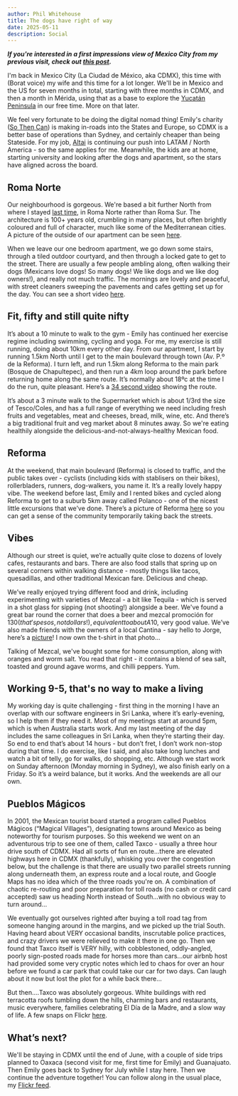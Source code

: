 ```yaml
---
author: Phil Whitehouse
title: The dogs have right of way
date: 2025-05-11
description: Social
---
```

***If you're interested in a first impressions view of Mexico City from my previous visit, check out [this post](/posts/cdmxpt1/).***

I'm back in Mexico City (La Ciudad de México, aka CDMX), this time with (Borat voice) my wife and this time for a lot longer. We'll be in Mexico and the US for seven months in total, starting with three months in CDMX, and then a month in Mérida, using that as a base to explore the [Yucatán Peninsula](https://www.google.com/maps/place/Yucatán+Peninsula/@19.5636533,-91.7724574,7z/data=!3m1!4b1!4m6!3m5!1s0x8f59e3c0b627dc33:0x30ae11a8a469643!8m2!3d18.806656!4d-89.3985283!16zL20vMDRsenM4?entry=ttu&g_ep=EgoyMDI1MDUwNy4wIKXMDSoASAFQAw%3D%3D) in our free time. More on that later.

We feel very fortunate to be doing the digital nomad thing! Emily's charity ([So Then Can](https://www.sotheycan.org)) is making in-roads into the States and Europe, so CDMX is a better base of operations than Sydney, and certainly cheaper than being Stateside. For my job, [Altai](http://altaicasting.com) is continuing our push into LATAM / North America - so the same applies for me. Meanwhile, the kids are at home, starting university and looking after the dogs and apartment, so the stars have aligned across the board.

## Roma Norte

Our neighbourhood is gorgeous. We're based a bit further North from where I stayed [last time](/posts/cdmxpt1/), in Roma Norte rather than Roma Sur. The architecture is 100+ years old, crumbling in many places, but often brightly coloured and full of character, much like some of the Mediterranean cities. A picture of the outside of our apartment can be seen [here](https://www.flickr.com/photos/philliecasablanca/54476628525/in/album-72177720325515091).

When we leave our one bedroom apartment, we go down some stairs, through a tiled outdoor courtyard, and then through a locked gate to get to the street. There are usually a few people ambling along, often walking their dogs (Mexicans love dogs! So many dogs! We like dogs and we like dog owners!), and really not much traffic. The mornings are lovely and peaceful, with street cleaners sweeping the pavements and cafes getting set up for the day. You can see a short video [here](https://www.flickr.com/photos/philliecasablanca/54477281847/in/album-72177720325515091/lightbox/).

## Fit, fifty and still quite nifty

It’s about a 10 minute to walk to the gym - Emily has continued her exercise regime including swimming, cycling and yoga. For me, my exercise is still running, doing about 10km every other day. From our apartment, I start by running 1.5km North until I get to the main boulevard through town (Av. P.º de la Reforma). I turn left, and run 1.5km along Reforma to the main park (Bosque de Chapultepec), and then run a 4km loop around the park before returning home along the same route. It’s normally about 18ºc at the time I do the run, quite pleasant. Here’s a [34 second video](https://youtu.be/0e_3LzpECXM) showing the route.

It’s about a 3 minute walk to the Supermarket which is about 1/3rd the size of Tesco/Coles, and has a full range of everything we need including fresh fruits and vegetables, meat and cheeses, bread, milk, wine, etc. And there’s a big traditional fruit and veg market about 8 minutes away. So we're eating healthily alongside the delicious-and-not-always-healthy Mexican food.

## Reforma

At the weekend, that main boulevard (Reforma) is closed to traffic, and the public takes over - cyclists (including kids with stablisers on their bikes), rollerbladers, runners, dog-walkers, you name it. It’s a really lovely happy vibe. The weekend before last, Emily and I rented bikes and cycled along Reforma to get to a suburb 5km away called Polanco - one of the nicest little excursions that we’ve done. There’s a picture of Reforma [here](https://www.flickr.com/photos/philliecasablanca/54499088380/in/album-72177720325515091) so you can get a sense of the community temporarily taking back the streets.

## Vibes

Although our street is quiet, we’re actually quite close to dozens of lovely cafes, restaurants and bars. There are also food stalls that spring up on several corners within walking distance - mostly things like tacos, quesadillas, and other traditional Mexican fare. Delicious and cheap.

We’ve really enjoyed trying different food and drink, including experimenting with varieties of Mezcal - a bit like Tequila - which is served in a shot glass for sipping (not shooting!) alongside a beer. We've found a great bar round the corner that does a beer and mezcal promoción for $130 (that's pesos, not dollars!), equivalent to about A$10, very good value. We’ve also made friends with the owners of a local Cantina - say hello to Jorge, here’s a [picture](https://www.flickr.com/photos/philliecasablanca/54478200274/in/album-72177720325515091)! I now own the t-shirt in that photo...

Talking of Mezcal, we've bought some for home consumption, along with oranges and worm salt. You read that right - it contains a blend of sea salt, toasted and ground agave worms, and chilli peppers. Yum.

## Working 9-5, that's no way to make a living

My working day is quite challenging - first thing in the morning I have an overlap with our software engineers in Sri Lanka, where it’s early-evening, so I help them if they need it. Most of my meetings start at around 5pm, which is when Australia starts work. And my last meeting of the day includes the same colleagues in Sri Lanka, when they’re starting their day. So end to end that’s about 14 hours - but don’t fret, I don’t work non-stop during that time. I do exercise, like I said, and also take long lunches and watch a bit of telly, go for walks, do shopping, etc. Although we start work on Sunday afternoon (Monday morning in Sydney), we also finish early on a Friday. So it’s a weird balance, but it works. And the weekends are all our own.

## Pueblos Mágicos

In 2001, the Mexican tourist board started a program called Pueblos Mágicos (“Magical Villages”), designating towns around Mexico as being noteworthy for tourism purposes. So this weekend we went on an adventurous trip to see one of them, called Taxco - usually a three hour drive south of CDMX. Had all sorts of fun en route...there are elevated highways here in CDMX (thankfully), whisking you over the congestion below, but the challenge is that there are usually two parallel streets running along underneath them, an express route and a local route, and Google Maps has no idea which of the three roads you're on. A combination of chaotic re-routing and poor preparation for toll roads (no cash or credit card accepted) saw us heading North instead of South...with no obvious way to turn around...

We eventually got ourselves righted after buying a toll road tag from someone hanging around in the margins, and we picked up the trial South. Having heard about VERY occasional bandits, inscrutable police practices, and crazy drivers we were relieved to make it there in one go. Then we found that Taxco itself is VERY hilly, with cobblestoned, oddly-angled, poorly sign-posted roads made for horses more than cars...our airbnb host had provided some very cryptic notes which led to chaos for over an hour before we found a car park that could take our car for two days. Can laugh about it now but lost the plot for a while back there...

But then....Taxco was absolutely gorgeous. White buildings with red terracotta roofs tumbling down the hills, charming bars and restaurants, music everywhere, families celebrating El Día de la Madre, and a slow way of life. A few snaps on Flickr [here](https://www.flickr.com/photos/philliecasablanca/albums/72177720326027036).  

## What’s next?

We'll be staying in CDMX until the end of June, with a couple of side trips planned to Oaxaca (second visit for me, first time for Emily) and Guanajuato. Then Emily goes back to Sydney for July while I stay here. Then we continue the adventure together! You can follow along in the usual place, my [Flickr feed](http://flickr.com/photos/philliecasablanca/).

